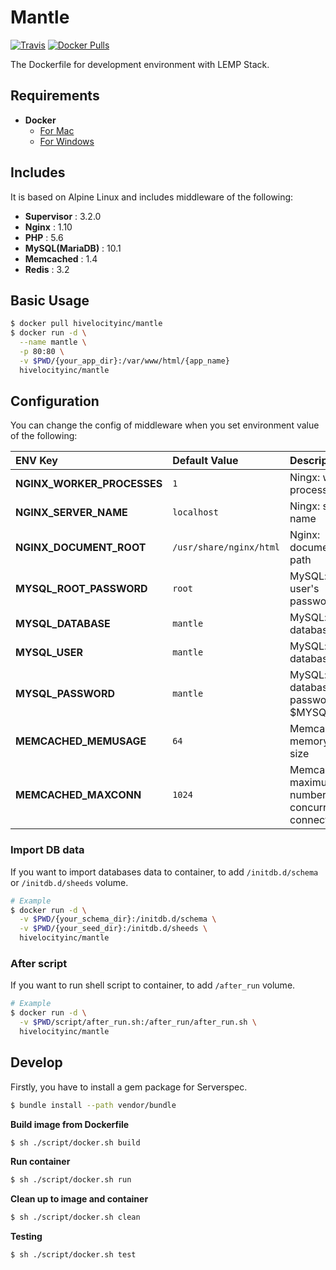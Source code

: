 # Mantle

[![Travis](https://img.shields.io/travis/hivelocityinc/mantle.svg?style=flat-square)](https://travis-ci.org/hivelocityinc/mantle)
[![Docker Pulls](https://img.shields.io/docker/pulls/hivelocityinc/mantle.svg?maxAge=2592000?style=flat-square)](https://hub.docker.com/r/hivelocityinc/mantle/)

The Dockerfile for development environment with LEMP Stack.

## Requirements

- **Docker**
  - [For Mac](https://docs.docker.com/docker-for-mac/)
  - [For Windows](https://docs.docker.com/docker-for-windows/)

## Includes

It is based on Alpine Linux and includes middleware of the following:

- **Supervisor** : 3.2.0
- **Nginx** : 1.10
- **PHP** : 5.6
- **MySQL(MariaDB)** : 10.1
- **Memcached** : 1.4
- **Redis** : 3.2


## Basic Usage

```bash
$ docker pull hivelocityinc/mantle
$ docker run -d \
  --name mantle \
  -p 80:80 \
  -v $PWD/{your_app_dir}:/var/www/html/{app_name}
  hivelocityinc/mantle
```

## Configuration

You can change the config of middleware when you set environment value of the following:

| ENV Key | Default Value | Description |
|:---|:---|:---|
| **NGINX_WORKER_PROCESSES** | `1` | Ningx: worker processes |
| **NGINX_SERVER_NAME** | `localhost` | Ningx: server name |
| **NGINX_DOCUMENT_ROOT** | `/usr/share/nginx/html` | Nginx: document root path |
| **MYSQL_ROOT_PASSWORD** | `root` | MySQL: root user's password |
| **MYSQL_DATABASE** | `mantle` | MySQL: database name |
| **MYSQL_USER** | `mantle` | MySQL: database user |
| **MYSQL_PASSWORD** | `mantle` | MySQL: database password for $MYSQL_USER |
| **MEMCACHED_MEMUSAGE** | `64` | Memcached: memory usage size |
| **MEMCACHED_MAXCONN** | `1024`| Memcached: maximum number of concurrent connections |

### Import DB data
If you want to import databases data to container, to add `/initdb.d/schema` or `/initdb.d/sheeds` volume.

```bash
# Example
$ docker run -d \
  -v $PWD/{your_schema_dir}:/initdb.d/schema \
  -v $PWD/{your_seed_dir}:/initdb.d/sheeds \
  hivelocityinc/mantle
```

### After script

If you want to run shell script to container, to add `/after_run` volume.

```bash
# Example
$ docker run -d \
  -v $PWD/script/after_run.sh:/after_run/after_run.sh \
  hivelocityinc/mantle
```

## Develop

Firstly, you have to install a gem package for Serverspec.

```bash
$ bundle install --path vendor/bundle
```

**Build image from Dockerfile**

```bash
$ sh ./script/docker.sh build
```

**Run container**

```bash
$ sh ./script/docker.sh run
```

**Clean up to image and container**

```bash
$ sh ./script/docker.sh clean
```

**Testing**

```bash
$ sh ./script/docker.sh test
```
